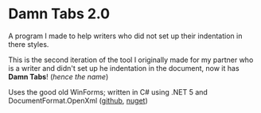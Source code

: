 # Damn Tabs 2.0
A program I made to help writers who did not set up their indentation in there styles.

This is the second iteration of the tool I originally made for my partner who is a writer and didn't set up he indentation in the document, now it has **Damn Tabs**! (*hence the name*)

Uses the good old WinForms; written in C# using .NET 5 and DocumentFormat.OpenXml ([github](https://github.com/OfficeDev/Open-XML-SDK), [nuget](https://www.nuget.org/packages/DocumentFormat.OpenXml/))

